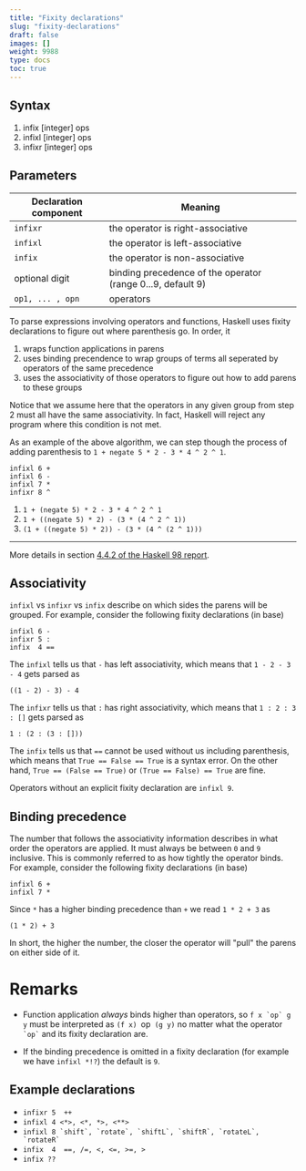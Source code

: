 ```yaml
---
title: "Fixity declarations"
slug: "fixity-declarations"
draft: false
images: []
weight: 9988
type: docs
toc: true
---
```


## Syntax
1. infix [integer] ops
1. infixl [integer] ops
1. infixr [integer] ops



## Parameters
| Declaration component | Meaning |
|---|---|
| `infixr` | the operator is right-associative |
| `infixl` | the operator is left-associative |
| `infix` | the operator is non-associative |
| optional digit | binding precedence of the operator (range 0...9, default 9) |
| `op1, ... , opn` | operators

To parse expressions involving operators and functions, Haskell uses fixity declarations to figure out where parenthesis go. In order, it

1. wraps function applications in parens
2. uses binding precendence to wrap groups of terms all seperated by operators of the same precedence
3. uses the associativity of those operators to figure out how to add parens to these groups

Notice that we assume here that the operators in any given group from step 2 must all have the same associativity. In fact, Haskell will reject any program where this condition is not met.

As an example of the above algorithm, we can step though the process of adding parenthesis to `1 + negate 5 * 2 - 3 * 4 ^ 2 ^ 1`.

    infixl 6 +
    infixl 6 -
    infixl 7 *
    infixr 8 ^

1. `1 + (negate 5) * 2 - 3 * 4 ^ 2 ^ 1`
2. `1 + ((negate 5) * 2) - (3 * (4 ^ 2 ^ 1))`
3. `(1 + ((negate 5) * 2)) - (3 * (4 ^ (2 ^ 1)))`

---
More details in section [4.4.2 of the Haskell 98 report](https://www.haskell.org/onlinereport/decls.html).

## Associativity
`infixl` vs `infixr` vs `infix` describe on which sides the parens will be grouped. For example, consider the following fixity declarations (in base)

    infixl 6 -
    infixr 5 :
    infix  4 ==

The `infixl` tells us that `-` has left associativity, which means that `1 - 2 - 3 - 4` gets parsed as

    ((1 - 2) - 3) - 4

The `infixr` tells us that `:` has right associativity, which means that `1 : 2 : 3 : []` gets parsed as

    1 : (2 : (3 : []))

The `infix` tells us that `==` cannot be used without us including parenthesis, which means that `True == False == True` is a syntax error. On the other hand, `True == (False == True)` or `(True == False) == True` are fine.

Operators without an explicit fixity declaration are `infixl 9`.

## Binding precedence
The number that follows the associativity information describes in what order the operators are applied. It must always be between `0` and `9` inclusive. This is commonly referred to as how tightly the operator binds. For example, consider the following fixity declarations (in base)

    infixl 6 +
    infixl 7 *

Since `*` has a higher binding precedence than `+` we read `1 * 2 + 3` as

    (1 * 2) + 3

In short, the higher the number, the closer the operator will "pull" the parens on either side of it.

# Remarks

* Function application _always_ binds higher than operators, so ```f x `op` g y``` must be interpreted as `(f x) `op` (g y)` no matter what the operator ``` `op` ``` and its fixity declaration are.

* If the binding precedence is omitted in a fixity declaration (for example we have `infixl *!?`) the default is `9`.

## Example declarations
- `infixr 5  ++`
- `infixl 4 <*>, <*, *>, <**>`
- ```infixl 8 `shift`, `rotate`, `shiftL`, `shiftR`, `rotateL`, `rotateR` ```
- `infix  4  ==, /=, <, <=, >=, >`
- `infix ??`


